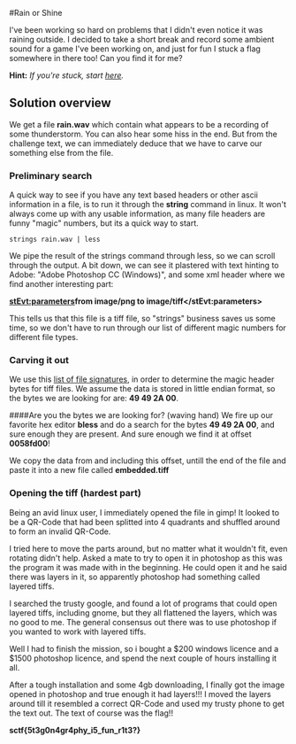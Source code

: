 #Rain or Shine

I've been working so hard on problems that I didn't even notice it was raining outside. I decided to take a short break and record some ambient sound for a game I've been working on, and just for fun I stuck a flag somewhere in there too! Can you find it for me?

**Hint:** *If you're stuck, start [here](https://en.wikipedia.org/wiki/Steganography).*

## Solution overview

We get a file **rain.wav** which contain what appears to be a recording of some thunderstorm. You can also hear some hiss in the end. But from the challenge text, we can immediately deduce that we have to carve our something else from the file.

### Preliminary search

A quick way to see if you have any text based headers or other ascii information in a file, is to run it through the **string** command in linux. It won't always come up with any usable information, as many file headers are funny "magic" numbers, but its a quick way to start.

`strings rain.wav | less`

We pipe the result of the strings command through less, so we can scroll through the output. A bit down, we can see it plastered with text hinting to Adobe: "Adobe Photoshop CC (Windows)", and some xml header where we find another interesting part:

**<stEvt:parameters>from image/png to image/tiff</stEvt:parameters>**

This tells us that this file is a tiff file, so "strings" business  saves us some time, so we don't have to run through our list of different magic numbers for different file types.

### Carving it out

We use this [list of file signatures](https://en.wikipedia.org/wiki/List_of_file_signatures), in order to determine the magic header bytes for tiff files. We assume the data is stored in little endian format, so the bytes we are looking for are: **49 49 2A 00**.

####Are you the bytes we are looking for? (waving hand)
We fire up our favorite hex editor **bless** and do a search for the bytes **49 49 2A 00**, and sure enough they are present. And sure enough we find it at offset **0058fd00**!

We copy the data from and including this offset, untill the end of the file and paste it into a new file called **embedded.tiff**

### Opening the tiff (hardest part)
Being an avid linux user, I immediately opened the file in gimp! It looked to be a QR-Code that had been splitted into 4 quadrants and shuffled around to form an invalid QR-Code.

I tried here to move the parts around, but no matter what it wouldn't fit, even rotating didn't help. Asked a mate to try to open it in photoshop as this was the program it was made with in the beginning. He could open it and he said there was layers in it, so apparently photoshop had something called layered tiffs.

I searched the trusty google, and found a lot of programs that could open layered tiffs, including gnome, but they all flattened the layers, which was no good to me. The general consensus out there was to use photoshop if you wanted to work with layered tiffs.

Well I had to finish the mission, so i bought a $200 windows licence and a $1500 photoshop licence, and spend the next couple of hours installing it all.

After a tough installation and some 4gb downloading, I finally got the image opened in photoshop and true enough it had layers!!! I moved the layers around till it resembled a correct QR-Code and used my trusty phone to get the text out. The text of course was the flag!!

**sctf{5t3g0n4gr4phy_i5_fun_r1t3?}**
